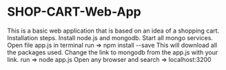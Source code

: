 # SHOP-CART-Web-App
This is a basic web application that is based on an idea of a shopping cart.
Installation steps.
Install node.js and mongodb.
Start all mongo services.
Open file app.js in terminal
run => npm install --save
This will download all the packages used.
Change the link to mongodb from the app.js with your link.
run => node app.js
Open any browser and search => localhost:3200

